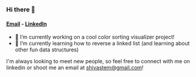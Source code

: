 ### Hi there 👋

####  [Email](mailto:shivastem@gmail.com) - [LinkedIn](https://www.linkedin.com/in/shivaganapathy/) 

- 🔭 I’m currently working on a cool color sorting visualizer project!
- 🌱 I’m currently learning how to reverse a linked list (and learning about other fun data structures)

I'm always looking to meet new people, so feel free to connect with me on linkedin or shoot me an email at shivastem@gmail.com!




